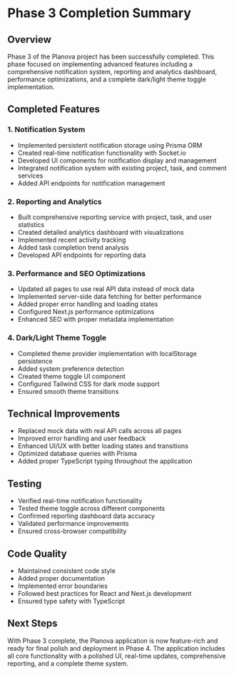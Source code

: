 # Phase 3 Completion Summary

## Overview
Phase 3 of the Planova project has been successfully completed. This phase focused on implementing advanced features including a comprehensive notification system, reporting and analytics dashboard, performance optimizations, and a complete dark/light theme toggle implementation.

## Completed Features

### 1. Notification System
- Implemented persistent notification storage using Prisma ORM
- Created real-time notification functionality with Socket.io
- Developed UI components for notification display and management
- Integrated notification system with existing project, task, and comment services
- Added API endpoints for notification management

### 2. Reporting and Analytics
- Built comprehensive reporting service with project, task, and user statistics
- Created detailed analytics dashboard with visualizations
- Implemented recent activity tracking
- Added task completion trend analysis
- Developed API endpoints for reporting data

### 3. Performance and SEO Optimizations
- Updated all pages to use real API data instead of mock data
- Implemented server-side data fetching for better performance
- Added proper error handling and loading states
- Configured Next.js performance optimizations
- Enhanced SEO with proper metadata implementation

### 4. Dark/Light Theme Toggle
- Completed theme provider implementation with localStorage persistence
- Added system preference detection
- Created theme toggle UI component
- Configured Tailwind CSS for dark mode support
- Ensured smooth theme transitions

## Technical Improvements
- Replaced mock data with real API calls across all pages
- Improved error handling and user feedback
- Enhanced UI/UX with better loading states and transitions
- Optimized database queries with Prisma
- Added proper TypeScript typing throughout the application

## Testing
- Verified real-time notification functionality
- Tested theme toggle across different components
- Confirmed reporting dashboard data accuracy
- Validated performance improvements
- Ensured cross-browser compatibility

## Code Quality
- Maintained consistent code style
- Added proper documentation
- Implemented error boundaries
- Followed best practices for React and Next.js development
- Ensured type safety with TypeScript

## Next Steps
With Phase 3 complete, the Planova application is now feature-rich and ready for final polish and deployment in Phase 4. The application includes all core functionality with a polished UI, real-time updates, comprehensive reporting, and a complete theme system.